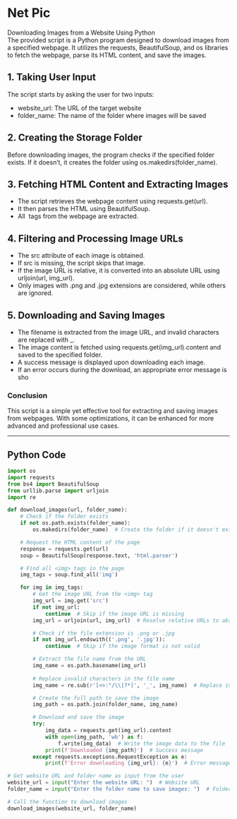 # Net Pic
Downloading Images from a Website Using Python<br>
The provided script is a Python program designed to download images from a specified webpage. It utilizes the requests, BeautifulSoup, and os libraries to fetch the webpage, parse its HTML content, and save the images.
## 1. Taking User Input
The script starts by asking the user for two inputs:
- website_url: The URL of the target website
- folder_name: The name of the folder where images will be saved
## 2. Creating the Storage Folder
Before downloading images, the program checks if the specified folder exists. If it doesn’t, it creates the folder using os.makedirs(folder_name).
## 3. Fetching HTML Content and Extracting Images
- The script retrieves the webpage content using requests.get(url).
- It then parses the HTML using BeautifulSoup.
- All <img> tags from the webpage are extracted.
## 4. Filtering and Processing Image URLs
- The src attribute of each image is obtained.
- If src is missing, the script skips that image.
- If the image URL is relative, it is converted into an absolute URL using urljoin(url, img_url).
- Only images with .png and .jpg extensions are considered, while others are ignored.
## 5. Downloading and Saving Images
- The filename is extracted from the image URL, and invalid characters are replaced with _.
- The image content is fetched using requests.get(img_url).content and saved to the specified folder.
- A success message is displayed upon downloading each image.
- If an error occurs during the download, an appropriate error message is sho
### Conclusion
This script is a simple yet effective tool for extracting and saving images from webpages. With some optimizations, it can be enhanced for more advanced and professional use cases.
<hr>

## Python Code
```python
import os
import requests
from bs4 import BeautifulSoup
from urllib.parse import urljoin
import re

def download_images(url, folder_name):
    # Check if the folder exists
    if not os.path.exists(folder_name):
        os.makedirs(folder_name)  # Create the folder if it doesn't exist

    # Request the HTML content of the page
    response = requests.get(url)
    soup = BeautifulSoup(response.text, 'html.parser')

    # Find all <img> tags in the page
    img_tags = soup.find_all('img')

    for img in img_tags:
        # Get the image URL from the <img> tag
        img_url = img.get('src')
        if not img_url:
            continue  # Skip if the image URL is missing
        img_url = urljoin(url, img_url)  # Resolve relative URLs to absolute ones

        # Check if the file extension is .png or .jpg
        if not img_url.endswith(('.png', '.jpg')):
            continue  # Skip if the image format is not valid

        # Extract the file name from the URL
        img_name = os.path.basename(img_url)
        
        # Replace invalid characters in the file name
        img_name = re.sub(r'[<>:"/\\|?*]', '_', img_name)  # Replace invalid characters with '_'

        # Create the full path to save the image
        img_path = os.path.join(folder_name, img_name)

        # Download and save the image
        try:
            img_data = requests.get(img_url).content
            with open(img_path, 'wb') as f:
                f.write(img_data)  # Write the image data to the file
            print(f'Downloaded {img_path}')  # Success message
        except requests.exceptions.RequestException as e:
            print(f'Error downloading {img_url}: {e}')  # Error message if download fails

# Get website URL and folder name as input from the user
website_url = input("Enter the website URL: ")  # Website URL
folder_name = input("Enter the folder name to save images: ")  # Folder name to save images

# Call the function to download images
download_images(website_url, folder_name)

```
